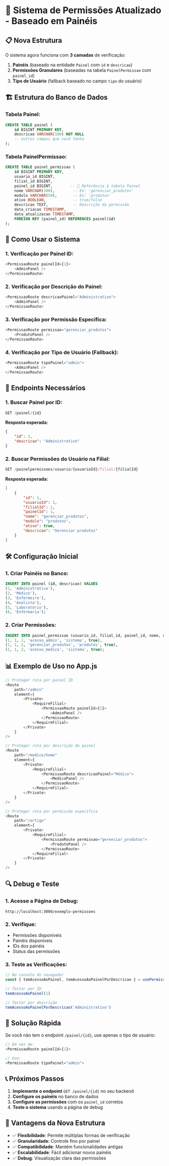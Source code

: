 # 🔐 Sistema de Permissões Atualizado - Baseado em Painéis

## 📋 **Nova Estrutura**

O sistema agora funciona com **3 camadas** de verificação:

1. **Painéis** (baseado na entidade `Painel` com `id` e `descricao`)
2. **Permissões Granulares** (baseadas na tabela `PainelPermissao` com `painel_id`)
3. **Tipo de Usuário** (fallback baseado no campo `tipo` do usuário)

## 🏗️ **Estrutura do Banco de Dados**

### **Tabela Painel:**
```sql
CREATE TABLE painel (
    id BIGINT PRIMARY KEY,
    descricao VARCHAR(100) NOT NULL
    -- outros campos que você tenha
);
```

### **Tabela PainelPermissao:**
```sql
CREATE TABLE painel_permissao (
    id BIGINT PRIMARY KEY,
    usuario_id BIGINT,
    filial_id BIGINT,
    painel_id BIGINT,        -- 🔑 Referência à tabela Painel
    nome VARCHAR(100),        -- Ex: 'gerenciar_produtos'
    modulo VARCHAR(50),       -- Ex: 'produtos'
    ativo BOOLEAN,            -- true/false
    descricao TEXT,           -- Descrição da permissão
    data_criacao TIMESTAMP,
    data_atualizacao TIMESTAMP,
    FOREIGN KEY (painel_id) REFERENCES painel(id)
);
```

## 🎯 **Como Usar o Sistema**

### **1. Verificação por Painel ID:**
```javascript
<PermissaoRoute painelId={1}>
    <AdminPanel />
</PermissaoRoute>
```

### **2. Verificação por Descrição do Painel:**
```javascript
<PermissaoRoute descricaoPainel="Administrativo">
    <AdminPanel />
</PermissaoRoute>
```

### **3. Verificação por Permissão Específica:**
```javascript
<PermissaoRoute permissao="gerenciar_produtos">
    <ProdutoPanel />
</PermissaoRoute>
```

### **4. Verificação por Tipo de Usuário (Fallback):**
```javascript
<PermissaoRoute tipoPainel="admin">
    <AdminPanel />
</PermissaoRoute>
```

## 🔧 **Endpoints Necessários**

### **1. Buscar Painel por ID:**
```javascript
GET /painel/{id}
```

**Resposta esperada:**
```json
{
    "id": 1,
    "descricao": "Administrativo"
}
```

### **2. Buscar Permissões do Usuário na Filial:**
```javascript
GET /painelpermissoes/usuario/{usuarioId}/filial/{filialId}
```

**Resposta esperada:**
```json
[
    {
        "id": 1,
        "usuarioId": 1,
        "filialId": 1,
        "painelId": 1,
        "nome": "gerenciar_produtos",
        "modulo": "produtos",
        "ativo": true,
        "descricao": "Gerenciar produtos"
    }
]
```

## 🛠️ **Configuração Inicial**

### **1. Criar Painéis no Banco:**
```sql
INSERT INTO painel (id, descricao) VALUES
(1, 'Administrativo'),
(2, 'Médico'),
(3, 'Enfermeiro'),
(4, 'Analista'),
(5, 'Laboratório'),
(6, 'Enfermaria');
```

### **2. Criar Permissões:**
```sql
INSERT INTO painel_permissao (usuario_id, filial_id, painel_id, nome, modulo, ativo) VALUES
(1, 1, 1, 'acesso_admin', 'sistema', true),
(1, 1, 1, 'gerenciar_produtos', 'produtos', true),
(1, 1, 2, 'acesso_medico', 'sistema', true);
```

## 📊 **Exemplo de Uso no App.js**

```javascript
// Proteger rota por painel ID
<Route 
    path="/admin" 
    element={
        <Private>
            <RequireFilial>
                <PermissaoRoute painelId={1}>
                    <AdminPanel />
                </PermissaoRoute>
            </RequireFilial>
        </Private>
    } 
/>

// Proteger rota por descrição do painel
<Route 
    path="/medico/home" 
    element={
        <Private>
            <RequireFilial>
                <PermissaoRoute descricaoPainel="Médico">
                    <MedicoPanel />
                </PermissaoRoute>
            </RequireFilial>
        </Private>
    } 
/>

// Proteger rota por permissão específica
<Route 
    path="/artigo" 
    element={
        <Private>
            <RequireFilial>
                <PermissaoRoute permissao="gerenciar_produtos">
                    <ProdutoPanel />
                </PermissaoRoute>
            </RequireFilial>
        </Private>
    } 
/>
```

## 🔍 **Debug e Teste**

### **1. Acesse a Página de Debug:**
```
http://localhost:3000/exemplo-permissoes
```

### **2. Verifique:**
- Permissões disponíveis
- Painéis disponíveis
- IDs dos painéis
- Status das permissões

### **3. Teste as Verificações:**
```javascript
// No console do navegador
const { temAcessoAoPainel, temAcessoAoPainelPorDescricao } = usePermissoes();

// Testar por ID
temAcessoAoPainel(1)

// Testar por descrição
temAcessoAoPainelPorDescricao('Administrativo')
```

## 🚨 **Solução Rápida**

Se você não tem o endpoint `/painel/{id}`, use apenas o tipo de usuário:

```javascript
// Em vez de:
<PermissaoRoute painelId={1}>

// Use:
<PermissaoRoute tipoPainel="admin">
```

## 📞 **Próximos Passos**

1. **Implemente o endpoint** `GET /painel/{id}` no seu backend
2. **Configure os painéis** no banco de dados
3. **Configure as permissões** com os `painel_id` corretos
4. **Teste o sistema** usando a página de debug

## 🎯 **Vantagens da Nova Estrutura**

- ✅ **Flexibilidade**: Permite múltiplas formas de verificação
- ✅ **Granularidade**: Controle fino por painel
- ✅ **Compatibilidade**: Mantém funcionalidades antigas
- ✅ **Escalabilidade**: Fácil adicionar novos painéis
- ✅ **Debug**: Visualização clara das permissões 